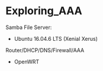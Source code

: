 # Exploring_AAA

Samba File Server:
- Ubuntu 16.04.6 LTS (Xenial Xerus)

Router/DHCP/DNS/Firewall/AAA
- OpenWRT
